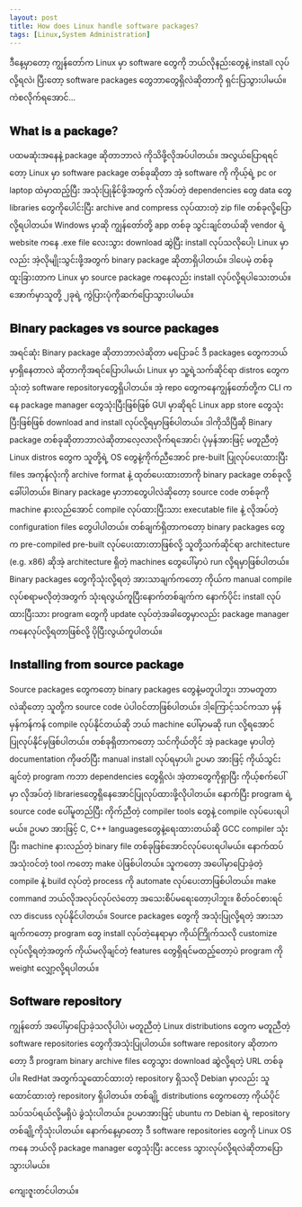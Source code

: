 ```yaml
---
layout: post
title: How does Linux handle software packages?
tags: [Linux,System Administration]
---
```

 
ဒီ​​နေ့မှာ​တော့ ကျွန်​တော်က Linux မှာ software ​တွေကို ဘယ်လိုနည်း​တွေနဲ့ install လုပ်လို့ရလဲ၊ ပြီး​​တော့ software packages ​တွေဘာ​တွေရှိလဲဆိုတာကို ရှင်းပြသွားပါမယ်။ ကဲစလိုက်ရ​အောင်... 

## 𝐖𝐡𝐚𝐭 𝐢𝐬 𝐚 𝐩𝐚𝐜𝐤𝐚𝐠𝐞?


ပထမဆုံးအ​နေနဲ့ package ဆိုတာဘာလဲ ကိုသိဖို့လိုအပ်ပါတယ်။ အလွယ်​ပြောရရင်​တော့ Linux မှာ software package တစ်ခုဆိုတာ အဲ့ software ကို ကိုယ့်ရဲ့ pc or laptop ထဲမှာထည့်ပြီး အသုံးပြုနိုင်ဖို့အတွက် လိုအပ်တဲ့ dependencies ​တွေ data ​တွေ libraries ​တွေကို​ပေါင်းပြီး archive and compress လုပ်ထားတဲ့ zip file တစ်ခုလို့​ပြောလို့ရပါတယ်။ Windows မှာဆို ကျွန်​တော်တို့ app တစ်ခု သွင်းချင်တယ်ဆို vendor ရဲ့ website က​နေ .exe file ​လေးသွား download ဆွဲပြီး install လုပ်သလို​ပေါ့၊ Linux မှာလည်း အဲ့လိုမျိုးသွင်းဖို့အတွက် binary package ဆိုတာရှိပါတယ်။ ဒါ​ပေမဲ့ တစ်ခုထူးခြားတာက Linux မှာ source package က​နေလည်း install လုပ်လို့ရပါ​သေးတယ်။ ​အောက်မှာသူတို့ ၂ခုရဲ့ ကွဲပြားပုံကိုဆက်​ပြောသွားပါမယ်။ 

## 𝐁𝐢𝐧𝐚𝐫𝐲 𝐩𝐚𝐜𝐤𝐚𝐠𝐞𝐬 𝐯𝐬 𝐬𝐨𝐮𝐫𝐜𝐞 𝐩𝐚𝐜𝐤𝐚𝐠𝐞𝐬 


အရင်ဆုံး Binary package ဆိုတာဘာလဲဆိုတာ မ​ပြောခင် ဒီ packages ​တွေကဘယ်မှာရှိ​နေတာလဲ ဆိုတာကိုအရင်​ပြောပါမယ်၊ Linux မှာ သူ့ရဲ့သက်ဆိုင်ရာ distros ​တွေကသုံးတဲ့ software repository ​တွေရှိပါတယ်။ အဲ့ repo ​တွေက​​​နေကျွန်​တော်တို့က CLI က​နေ package manager ​တွေသုံးပြီးဖြစ်ဖြစ် GUI မှာဆိုရင် Linux app store ​တွေသုံးပြီးဖြစ်ဖြစ် download and install လုပ်လို့ရမှာဖြစ်ပါတယ်။ ဒါကိုသိပြီဆို Binary package တစ်ခုဆိုတာဘာလဲဆိုတာ​​လေ့လာလိုက်ရ​အောင်၊ ပုံမှန်အားဖြင့် မတူညီတဲ့ Linux distros ​တွေက သူတို့ရဲ့ OS ​တွေနဲ့ကိုက်ညီ​အောင် pre-built ပြုလုပ်​ပေးထားပြီး files အကုန်လုံးကို archive format နဲ့ ထုတ်​ပေးထားတာကို binary package တစ်ခုလို့ ​ခေါ်ပါတယ်။ Binary package မှာဘာ​တွေပါလဲဆို​တော့ source code တစ်ခုကို machine နားလည်​အောင် compile လုပ်ထားပြီးသား executable file နဲ့ လိုအပ်တဲ့ configuration files ​တွေပါပါတယ်။ တစ်ချက်ရှိတာက​တော့ binary packages ​တွေက pre-compiled pre-built လုပ်​ပေးထားတာဖြစ်လို့ သူတို့သက်ဆိုင်ရာ architecture (e.g. x86) ဆိုအဲ့ architecture ရှိတဲ့ machines ​တွေ​ပေါ်မှာပဲ run လို့ရမှာဖြစ်ပါတယ်။ Binary packages ​တွေကိုသုံးလို့ရတဲ့ အားသာချက်​က​တော့ ကိုယ်က manual compile လုပ်စရာမလိုတဲ့အတွက် သုံးရလွယ်ကူပြီး ​နောက်တစ်ချက်က ​နောက်ပိုင်း install လုပ်ထားပြီးသား program ​တွေကို update လုပ်တဲ့အခါ​တွေမှာလည်း package manager က​နေလုပ်လို့ရတာဖြစ်လို့ ပိုပြီးလွယ်ကူပါတယ်။ 

## 𝐈𝐧𝐬𝐭𝐚𝐥𝐥𝐢𝐧𝐠 𝐟𝐫𝐨𝐦 𝐬𝐨𝐮𝐫𝐜𝐞 𝐩𝐚𝐜𝐤𝐚𝐠𝐞 


Source packages ​တွေက​တော့ binary packages ​တွေနဲ့မတူပါဘူး၊ ဘာမတူတာလဲဆို​တော့ သူတို့က source code ပဲပါဝင်တာဖြစ်ပါတယ်။ ဒါ့​​​ကြောင့်သင်ကသာ မှန်မှန်ကန်ကန် compile လုပ်နိုင်တယ်ဆို ဘယ် machine ​ပေါ်မှာမဆို run လို့ရ​အောင် ပြုလုပ်နိုင်မှဖြစ်ပါတယ်။ တစ်ခုရှိတာက​တော့ သင်ကိုယ်တိုင် အဲ့ package မှာပါတဲ့ documentation ကိုဖတ်ပြီး manual install လုပ်ရမှာပါ၊ ဥပမာ အားဖြင့် ကိုယ်သွင်းချင်တဲ့ program ကဘာ dependencies ​တွေရှိလဲ၊ အဲ့တာ​တွေကိုရှာပြီး ကိုယ့်စက်​ပေါ်မှာ လိုအပ်တဲ့ libraries ​တွေရှိ​နေ​အောင်ပြုလုပ်ထားဖို့လိုပါတယ်။
​နောက်ပြီး program ရဲ့ source code ​ပေါ်မူတည်ပြီး ကိုက်ညီတဲ့ compiler tools ​တွေနဲ့ compile လုပ်​ပေးရပါမယ်။ ဥပမာ အားဖြင့် C, C++ languages ​တွေနဲ့​ရေးထားတယ်ဆို GCC compiler သုံးပြီး machine နားလည်တဲ့ binary file တစ်ခုဖြစ်​အောင်လုပ်​ပေးရပါမယ်။ ​နောက်ထပ်အသုံးဝင်တဲ့ tool က​တော့ make ပဲဖြစ်ပါတယ်။ သူက​တော့ အ​ပေါ်မှာ​ပြောခဲ့တဲ့ compile နဲ့ build လုပ်တဲ့ process ကို automate လုပ်​ပေးတာဖြစ်ပါတယ်။ make command ဘယ်လိုအလုပ်လုပ်လဲ​တော့ အ​သေးစိပ်မ​ရေး​တော့ပါဘူး။ စိတ်ဝင်စားရင်လာ discuss လုပ်နိုင်ပါတယ်။ Source packages ​တွေကို အသုံးပြုလို့ရတဲ့ အားသာချက်က​တော့ program ​တွေ install လုပ်တဲ့​နေရာမှာ ကိုယ်ကြိုက်သလို customize လုပ်လို့ရတဲ့အတွက် ကိုယ်မလိုချင်တဲ့ features ​တွေရှိရင်မထည့်​တော့ပဲ program ကို weight ​လျှော့လို့ရပါတယ်။ 

## 𝐒𝐨𝐟𝐭𝐰𝐚𝐫𝐞 𝐫𝐞𝐩𝐨𝐬𝐢𝐭𝐨𝐫𝐲 


ကျွန်​တော် အ​ပေါ်မှာ​ပြောခဲ့သလိုပါပဲ၊ မတူညီတဲ့ Linux distributions ​တွေက မတူညီတဲ့ software repositories ​တွေကိုအသုံးပြုပါတယ်။ software repository ဆိုတာက​တော့ ဒီ program binary archive files ​တွေသွား download ဆွဲလို့ရတဲ့ URL တစ်ခု​ပါ။ RedHat ​အတွက်သူ​ထောင်ထားတဲ့ repository ရှိသလို Debian မှာလည်း သူ​ထောင်ထားတဲ့ repository ရှိပါတယ်။ တစ်ချို့ distributions ​တွေက​တော့ ကိုယ်ပိုင်သပ်သပ်ရယ်လို့မရှိပဲ ခွဲသုံးပါတယ်။ ဥပမာအားဖြင့် ubuntu က Debian ရဲ့ repository တစ်ချို့ကိုသုံးပါတယ်။ ​နောက်​နေ့မှာ​​တော့ ဒီ software repositories ​တွေကို Linux OS က​နေ ဘယ်လို package manager ​တွေသုံးပြီး access သွားလုပ်လို့ရလဲဆိုတာ​ပြောသွားပါမယ်။ 

​ကျေးဇူးတင်ပါတယ်။ 
